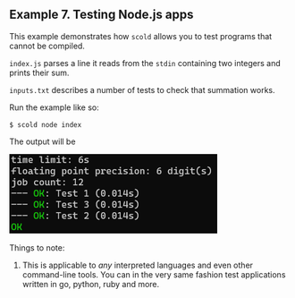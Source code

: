 ## Example 7. Testing Node.js apps

This example demonstrates how `scold` allows you to test programs that cannot be compiled.

`index.js` parses a line it reads from the `stdin` containing two integers and prints their sum.

`inputs.txt` describes a number of tests to check that summation works.

Run the example like so:
```
$ scold node index
```

The output will be

![scold's output for example 7](output.png)

Things to note:
1. This is applicable to *any* interpreted languages and even other command-line tools. You can in the very same fashion test applications written in go, python, ruby and more.
